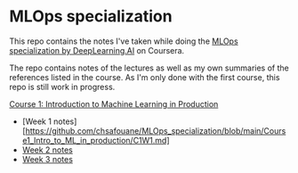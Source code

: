 # MLOps specialization

This repo contains the notes I've taken while doing the [MLOps specialization by DeepLearning.AI](https://www.coursera.org/specializations/machine-learning-engineering-for-production-mlops) on Coursera.

The repo contains notes of the lectures as well as my own summaries of the references listed in the course. As I'm only done with the first course, this repo is still work in progress.

[Course 1: Introduction to Machine Learning in Production](https://www.coursera.org/learn/introduction-to-machine-learning-in-production?specialization=machine-learning-engineering-for-production-mlops)

- [Week 1 notes][https://github.com/chsafouane/MLOps_specialization/blob/main/Course1_Intro_to_ML_in_production/C1W1.md]
- [Week 2 notes](https://github.com/chsafouane/MLOps_specialization/blob/main/Course1_Intro_to_ML_in_production/C1W2.md)
- [Week 3 notes](https://github.com/chsafouane/MLOps_specialization/blob/main/Course1_Intro_to_ML_in_production/C1W3.md)

